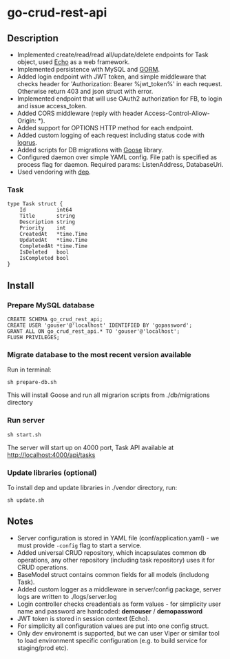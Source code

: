 # go-crud-rest-api

## Description
- Implemented create/read/read all/update/delete endpoints for Task object, used [Echo](https://github.com/labstack/echo) as a web framework.
- Implemented persistence with MySQL and [GORM](https://github.com/jinzhu/gorm).
- Added login endpoint with JWT token, and simple middleware that checks header for 'Authorization: Bearer %jwt_token%' in each request. Otherwise return 403 and json struct with error.
- Implemented endpoint that will use OAuth2 authorization for FB, to login and issue access_token.
- Added CORS middleware (reply with header Access-Control-Allow-Origin: *).
- Added support for OPTIONS HTTP method for each endpoint.
- Added custom logging of each request including status code with [logrus](https://github.com/sirupsen/logrus).
- Added scripts for DB migrations with [Goose](https://github.com/pressly/goose) library.
- Configured daemon over simple YAML config. File path is specified as process flag for daemon. Required params: ListenAddress, DatabaseUri.
 - Used vendoring with [dep](https://github.com/golang/dep).

### Task 
```
type Task struct {
    Id          int64
    Title       string
    Description string
    Priority    int
    CreatedAt   *time.Time
    UpdatedAt   *time.Time
    CompletedAt *time.Time
    IsDeleted   bool
    IsCompleted bool
}
```

## Install
### Prepare MySQL database
```
CREATE SCHEMA go_crud_rest_api;
CREATE USER 'gouser'@'localhost' IDENTIFIED BY 'gopassword';
GRANT ALL ON go_crud_rest_api.* TO 'gouser'@'localhost';
FLUSH PRIVILEGES;
```
### Migrate database to the most recent version available
Run in terminal:
```
sh prepare-db.sh
```
This will install Goose and run all migrarion scripts from ./db/migrations directory

### Run server
```
sh start.sh
```
The server will start up on 4000 port, Task API available at [http://localhost:4000/api/tasks](http://localhost:4000/api/tasks)

### Update libraries (optional)
To install dep and update libraries in ./vendor directory, run:
```
sh update.sh
```

## Notes
- Server configuration is stored in YAML file (conf/application.yaml) - we must provide `-config` flag to start a service.
- Added universal CRUD repository, which incapsulates common db operations, any other repository (including task repository) uses it for CRUD operations.
- BaseModel struct contains common fields for all models (includong Task).
- Added custom logger as a middleware in server/config package, server logs are written to ./logs/server.log
- Login controller checks creadentials as form values - for simplicity user name and password are hardcoded:
  **demouser** / **demopassword**
- JWT token is stored in session context (Echo).
- For simplicity all configuration values are put into one config struct.
- Only dev environemt is supported, but we can user Viper or similar tool to load environment specific configuration (e.g. to build service for staging/prod etc).
